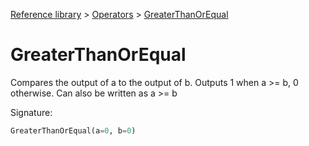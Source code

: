 [Reference library](../index.md) > [Operators](index.md) > [GreaterThanOrEqual](greaterthanorequal.md)

# GreaterThanOrEqual

Compares the output of a to the output of b. Outputs 1 when a >= b, 0 otherwise. Can also be written as a >= b

Signature:
```python
GreaterThanOrEqual(a=0, b=0)
```
